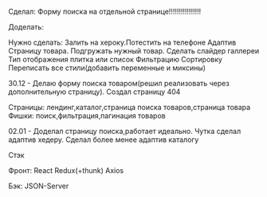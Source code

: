 Сделал:
Форму поиска на отдельной странице!!!!!!!!!!!!!!!!

Доделать:


Нужно сделать:
Залить на хероку.Потестить на телефоне
Адаптив
Страницу товара. Подгружать нужный товар. Сделать слайдер галлереи
Тип отображения плитка или список
Фильтрацию
Сортировку
Переписать все стили(добавить переменные и миксины)

30.12 - Делаю форму поиска товаром(решил реализовать через дополнительную страницу). Создал страницу 404

Страницы: лендинг,каталог,страница поиска товаров,страница товара
Фишки: поиск,фильтрация,пагинация товаров

02.01 - Доделал страницу поиска,работает идеально. Чутка сделал адаптив хедеру. Сделал более менее адаптив каталогу




Стэк

Фронт:
React
Redux(+thunk)
Axios

Бэк:
JSON-Server
